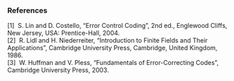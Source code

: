 ### References
[1] &nbsp;S. Lin and D. Costello, “Error Control Coding”, 2nd ed., Englewood Cliffs, New Jersey, USA: Prentice-Hall, 2004.<br>
[2] &nbsp;R. Lidl and H. Niederreiter, “Introduction to Finite Fields and Their Applications”, Cambridge University Press, Cambridge, United Kingdom, 1986.<br>
[3] &nbsp;W. Huffman and V. Pless, “Fundamentals of Error-Correcting Codes”,  Cambridge University Press, 2003.&nbsp;
